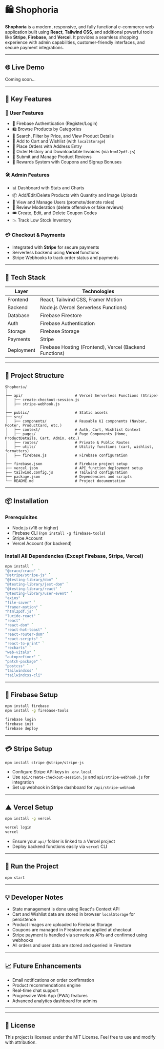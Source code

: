 # 🛍️ Shophoria

**Shophoria** is a modern, responsive, and fully functional e-commerce web application built using **React**, **Tailwind CSS**, and additional powerful tools like **Stripe**, **Firebase**, and **Vercel**. It provides a seamless shopping experience with admin capabilities, customer-friendly interfaces, and secure payment integrations.

---

## 🌐 Live Demo

Coming soon...

---

## 📌 Key Features

### 👤 User Features
- 🔐 Firebase Authentication (Register/Login)
- 🛍️ Browse Products by Categories
- 🔎 Search, Filter by Price, and View Product Details
- 🧺 Add to Cart and Wishlist (with `localStorage`)
- 🧾 Place Orders with Address Entry
- 📜 Order History and Downloadable Invoices (via `html2pdf.js`)
- 📝 Submit and Manage Product Reviews
- 🎁 Rewards System with Coupons and Signup Bonuses

### 🛠️ Admin Features
- 📊 Dashboard with Stats and Charts
- 📦 Add/Edit/Delete Products with Quantity and Image Uploads
- 👥 View and Manage Users (promote/demote roles)
- 📝 Review Moderation (delete offensive or fake reviews)
- 🎟️ Create, Edit, and Delete Coupon Codes
- 📉 Track Low Stock Inventory

### 💳 Checkout & Payments
- Integrated with **Stripe** for secure payments
- Serverless backend using **Vercel** functions
- Stripe Webhooks to track order status and payments

---

## 🧱 Tech Stack

| Layer      | Technologies |
|------------|--------------|
| Frontend   | React, Tailwind CSS, Framer Motion |
| Backend    | Node.js (Vercel Serverless Functions) |
| Database   | Firebase Firestore |
| Auth       | Firebase Authentication |
| Storage    | Firebase Storage |
| Payments   | Stripe |
| Deployment | Firebase Hosting (Frontend), Vercel (Backend Functions) |

---

## 📁 Project Structure

```
Shophoria/
│
├── api/                        # Vercel Serverless Functions (Stripe)
│   ├── create-checkout-session.js
│   ├── stripe-webhook.js
│
├── public/                     # Static assets
├── src/
│   ├── components/             # Reusable UI components (Navbar, Footer, ProductCard, etc.)
│   ├── context/                # Auth, Cart, Wishlist Context
│   ├── pages/                  # Page Components (Home, ProductDetails, Cart, Admin, etc.)
│   ├── routes/                 # Private & Public Routes
│   ├── utils/                  # Utility functions (cart, wishlist, formatters)
│   ├── firebase.js             # Firebase configuration
│
├── firebase.json               # Firebase project setup
├── vercel.json                 # API function deployment setup
├── tailwind.config.js          # Tailwind configuration
├── package.json                # Dependencies and scripts
└── README.md                   # Project documentation
```

---

## 📦 Installation

### Prerequisites

- Node.js (v18 or higher)
- Firebase CLI (`npm install -g firebase-tools`)
- Stripe Account
- Vercel Account (for backend)

### Install All Dependencies (Except Firebase, Stripe, Vercel)

```bash
npm install `
"@craco/craco" `
"@stripe/stripe-js" `
"@testing-library/dom" `
"@testing-library/jest-dom" `
"@testing-library/react" `
"@testing-library/user-event" `
"axios" `
"file-saver" `
"framer-motion" `
"html2pdf.js" `
"lucide-react" `
"react" `
"react-dom" `
"react-hot-toast" `
"react-router-dom" `
"react-scripts" `
"react-to-print" `
"recharts" `
"web-vitals" `
"autoprefixer" `
"patch-package" `
"postcss" `
"tailwindcss" `
"tailwindcss-cli"
```

---

## 🔧 Firebase Setup

```bash
npm install firebase
npm install -g firebase-tools

firebase login
firebase init
firebase deploy
```

---

## 💳 Stripe Setup

```bash
npm install stripe @stripe/stripe-js
```

- Configure Stripe API keys in `.env.local`
- Use `api/create-checkout-session.js` and `api/stripe-webhook.js` for integration
- Set up webhook in Stripe dashboard for `/api/stripe-webhook`

---

## ▲ Vercel Setup

```bash
npm install -g vercel

vercel login
vercel
```

- Ensure your `api/` folder is linked to a Vercel project
- Deploy backend functions easily via `vercel` CLI

---

## 🚀 Run the Project

```bash
npm start
```

---

## 💡 Developer Notes

- State management is done using React's Context API
- Cart and Wishlist data are stored in browser `localStorage` for persistence
- Product images are uploaded to Firebase Storage
- Coupons are managed in Firestore and applied at checkout
- Stripe payment is handled via serverless APIs and confirmed using webhooks
- All orders and user data are stored and queried in Firestore

---

## 📈 Future Enhancements

- Email notifications on order confirmation
- Product recommendations engine
- Real-time chat support
- Progressive Web App (PWA) features
- Advanced analytics dashboard for admins

---

---

## 📜 License

This project is licensed under the MIT License. Feel free to use and modify with attribution.
